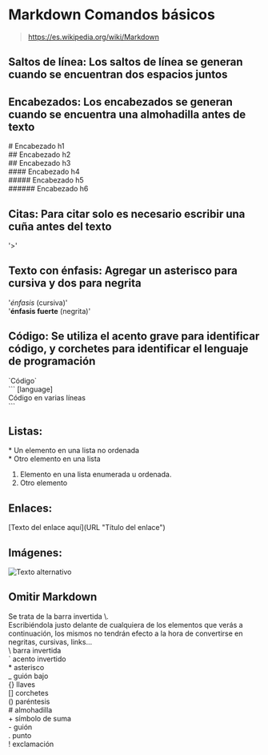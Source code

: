 # Markdown Comandos básicos

>https://es.wikipedia.org/wiki/Markdown

## Saltos de línea: Los saltos de línea se generan cuando se encuentran dos espacios juntos

## Encabezados: Los encabezados se generan cuando se encuentra una almohadilla antes de texto

\# Encabezado h1  
\## Encabezado h2  
\## Encabezado h3  
\#### Encabezado h4  
\##### Encabezado h5  
\###### Encabezado h6  

## Citas: Para citar solo es necesario escribir una cuña antes del texto
\'>'  

## Texto con énfasis: Agregar un asterisco para cursiva y dos para negrita

\'*énfasis* (cursiva)'  
\'**énfasis fuerte** (negrita)'  


 ## Código: Se utiliza el acento grave para identificar código, y corchetes para identificar el lenguaje de programación

\`Código`  
\``` [language]  
 Código en 
 varias líneas  
\```  
 
 ## Listas:
\* Un elemento en una lista no ordenada  
\* Otro elemento en una lista  
 
1. Elemento en una lista enumerada u ordenada.  
2. Otro elemento
 
## Enlaces:
\[Texto del enlace aquí](URL "Título del enlace")  

## Imágenes:
![Texto alternativo](URL "Título de la imagen")

## Omitir Markdown
Se trata de la barra invertida \\.  
Escribiéndola justo delante de cualquiera de los elementos que verás a continuación, los mismos no tendrán efecto a la hora de convertirse en negritas, cursivas, links…  
\\  barra invertida  
\`  acento invertido  
\*  asterisco  
\_  guión bajo  
\{} llaves  
\[] corchetes  
\() paréntesis  
\#  almohadilla  
\+  símbolo de suma  
\-  guión  
\.  punto  
\!  exclamación  
